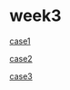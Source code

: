 # week3



[case1](http://divin1.netlify.com)

[case2](http://divin2.netlify.com)

[case3](https://divin3.netlify.com/)

